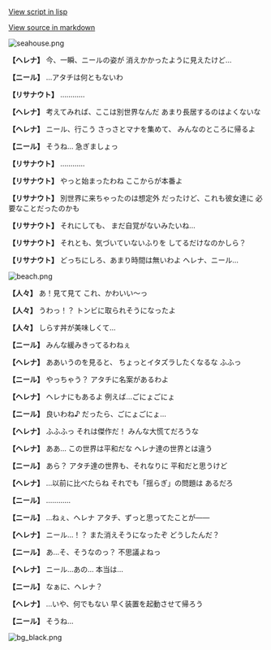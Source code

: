 [View script in lisp](../scripts/202282071.txt)

[View source in markdown](202282071.md)

![seahouse.png](../images/backgrounds/seahouse.png)

**【ヘレナ】**
今、一瞬、ニールの姿が
消えかかったように見えたけど…

**【ニール】**
…アタチは何ともないわ

**【リサナウト】**
…………

**【ヘレナ】**
考えてみれば、ここは別世界なんだ
あまり長居するのはよくないな

**【ヘレナ】**
ニール、行こう
さっさとマナを集めて、
みんなのところに帰るよ

**【ニール】**
そうね…
急ぎましょっ

**【リサナウト】**
…………

**【リサナウト】**
やっと始まったわね
ここからが本番よ

**【リサナウト】**
別世界に来ちゃったのは想定外
だったけど、これも彼女達に
必要なことだったのかも

**【リサナウト】**
それにしても、
まだ自覚がないみたいね…

**【リサナウト】**
それとも、気づいていないふりを
してるだけなのかしら？

**【リサナウト】**
どっちにしろ、あまり時間は無いわよ
ヘレナ、ニール…

![beach.png](../images/backgrounds/beach.png)

**【人々】**
あ！見て見て
これ、かわいい～っ

**【人々】**
うわっ！？
トンビに取られそうになったよ

**【人々】**
しらす丼が美味しくて…

**【ニール】**
みんな緩みきってるわねぇ

**【ヘレナ】**
ああいうのを見ると、
ちょっとイタズラしたくなるな
ふふっ

**【ニール】**
やっちゃう？
アタチに名案があるわよ

**【ヘレナ】**
ヘレナにもあるよ
例えば…ごにょごにょ

**【ニール】**
良いわね♪
だったら、ごにょごにょ…

**【ヘレナ】**
ふふふっ
それは傑作だ！
みんな大慌てだろうな

**【ヘレナ】**
ああ…
この世界は平和だな
ヘレナ達の世界とは違う

**【ニール】**
あら？
アタチ達の世界も、それなりに
平和だと思うけど

**【ヘレナ】**
…以前に比べたらね
それでも「揺らぎ」の問題は
あるだろ

**【ニール】**
…………

**【ニール】**
…ねぇ、ヘレナ
アタチ、ずっと思ってたことが――

**【ヘレナ】**
ニール…！？
また消えそうになったぞ
どうしたんだ？

**【ニール】**
あ…そ、そうなのっ？
不思議よねっ

**【ヘレナ】**
ニール…あの…
本当は…

**【ニール】**
なぁに、ヘレナ？

**【ヘレナ】**
…いや、何でもない
早く装置を起動させて帰ろう

**【ニール】**
そうね…

![bg_black.png](../images/backgrounds/bg_black.png)

